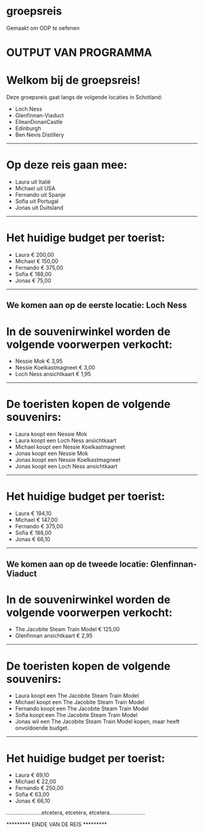 # groepsreis
Gemaakt om OOP te oefenen

# OUTPUT VAN PROGRAMMA

Welkom bij de groepsreis! 
========== 
Deze groepsreis gaat langs de volgende locaties in Schotland: 
- Loch Ness
- Glenfinnan-Viaduct
- EileanDonanCastle
- Edinburgh
- Ben Nevis Distillery
----------

Op deze reis gaan mee: 
==========
- Laura uit Italië
- Michael uit USA
- Fernando uit Spanje
- Sofia uit Portugal
- Jonas uit Duitsland
----------

Het huidige budget per toerist: 
==========
- Laura € 200,00
- Michael € 150,00
- Fernando € 375,00
- Sofia € 188,00
- Jonas € 75,00
----------

We komen aan op de eerste locatie: Loch Ness
----------
In de souvenirwinkel worden de volgende voorwerpen verkocht:
==========
- Nessie Mok € 3,95
- Nessie Koelkastmagneet € 3,00
- Loch Ness ansichtkaart € 1,95
----------

De toeristen kopen de volgende souvenirs: 
==========
- Laura koopt een Nessie Mok
- Laura koopt een Loch Ness ansichtkaart
- Michael koopt een Nessie Koelkastmagneet
- Jonas koopt een Nessie Mok
- Jonas koopt een Nessie Koelkastmagneet
- Jonas koopt een Loch Ness ansichtkaart
----------

Het huidige budget per toerist: 
==========
- Laura € 194,10
- Michael € 147,00
- Fernando € 375,00
- Sofia € 188,00
- Jonas € 66,10
----------

We komen aan op de tweede locatie: Glenfinnan-Viaduct
----------
In de souvenirwinkel worden de volgende voorwerpen verkocht:
==========
- The Jacobite Steam Train Model € 125,00
- Glenfinnan ansichtkaart € 2,95
----------

De toeristen kopen de volgende souvenirs: 
==========
- Laura koopt een The Jacobite Steam Train Model
- Michael koopt een The Jacobite Steam Train Model
- Fernando koopt een The Jacobite Steam Train Model
- Sofia koopt een The Jacobite Steam Train Model
- Jonas wil een The Jacobite Steam Train Model kopen, maar heeft onvoldoende budget.
----------

Het huidige budget per toerist: 
==========
- Laura € 69,10
- Michael € 22,00
- Fernando € 250,00
- Sofia € 63,00
- Jonas € 66,10

.......................etcetera, etcetera, etcetera.......................

********* EINDE VAN DE REIS *********
